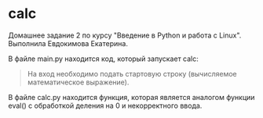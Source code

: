 # calc

Домашнее задание 2 по курсу "Введение в Python и работа с Linux".
Выполнила Евдокимова Екатерина.

В файле main.py находится код, который запускает calc:
  > На вход необходимо подать стартовую строку (вычисляемое математическое выражение).
  
В файле calc.py находится функция, которая является аналогом функции eval() с обработкой деления на 0 и некорректного ввода.
